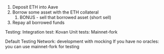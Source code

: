 1. Deposit ETH into Aave
2. Borrow some asset with the ETH collateral
    1. BONUS - sell that borrowed asset (short sell)
3. Repay all borrowed funds

Testing:
Integration test: Kovan
Unit tests: Mainnet-fork

Default Testing Network: development with mocking
If you have no oracles: you can use mainnet-fork for testing